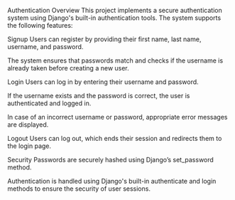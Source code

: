 Authentication Overview
This project implements a secure authentication system using Django's built-in authentication tools. The system supports the following features:

Signup
Users can register by providing their first name, last name, username, and password.

The system ensures that passwords match and checks if the username is already taken before creating a new user.

Login
Users can log in by entering their username and password.

If the username exists and the password is correct, the user is authenticated and logged in.

In case of an incorrect username or password, appropriate error messages are displayed.

Logout
Users can log out, which ends their session and redirects them to the login page.

Security
Passwords are securely hashed using Django’s set_password method.

Authentication is handled using Django's built-in authenticate and login methods to ensure the security of user sessions.
